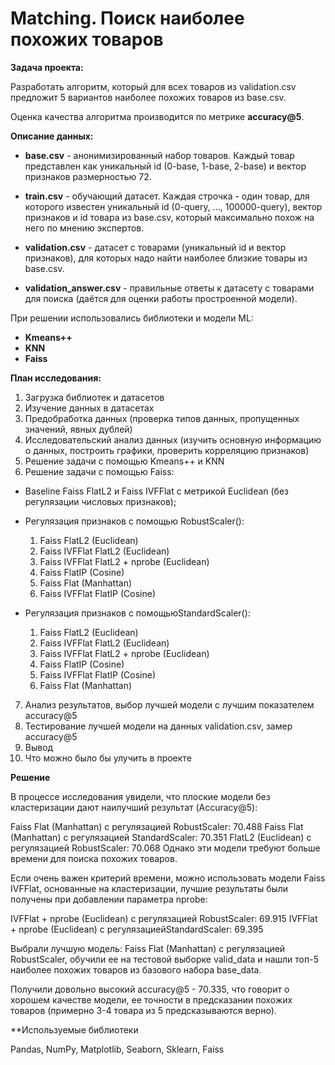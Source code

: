 # Matching. Поиск наиболее похожих товаров

**Задача проекта:**  

Разработать алгоритм, который для всех товаров из validation.csv предложит 5 вариантов наиболее похожих товаров из base.csv.   
  
Оценка качества алгоритма производится по метрике **accuracy@5**.   


**Описание данных:**    

* **base.csv** - анонимизированный набор товаров. Каждый товар представлен как уникальный id (0-base, 1-base, 2-base) и вектор признаков размерностью 72.

* **train.csv** - обучающий датасет. Каждая строчка - один товар, для которого известен уникальный id (0-query, …, 100000-query), вектор признаков и id товара из base.csv, который максимально похож на него по мнению экспертов.

* **validation.csv** - датасет с товарами (уникальный id и вектор признаков), для которых надо найти наиболее близкие товары из base.csv.

* **validation_answer.csv** - правильные ответы к датасету с товарами для поиска (даётся для оценки работы простроенной модели).

При решении использовались библиотеки и модели ML:  
* **Kmeans++**
* **KNN**
* **Faiss**

**План исследования:**

1. Загрузка библиотек и датасетов
2. Изучение данных в датасетах
3. Предобработка данных (проверка типов данных, пропущенных значений, явных дублей)
4. Исследовательский анализ данных (изучить основную информацию о данных, построить графики, проверить корреляцию признаков)
5. Решение задачи с помощью Kmeans++ и KNN
6. Решение задачи с помощью Faiss:
* Baseline Faiss FlatL2  и Faiss IVFFlat c метрикой Euclidean (без регулязации числовых признаков);
* Регулязация признаков с помощью RobustScaler():
  1. Faiss FlatL2 (Euclidean)
  2. Faiss IVFFlat FlatL2 (Euclidean)
  3. Faiss IVFFlat FlatL2 + nprobe (Euclidean)
  4. Faiss FlatIP (Cosine)
  5. Faiss Flat (Manhattan)
  6. Faiss IVFFlat FlatIP (Cosine)

* Регулязация признаков с помощьюStandardScaler():
  1. Faiss FlatL2 (Euclidean)
  2. Faiss IVFFlat FlatL2 (Euclidean)
  3. Faiss IVFFlat FlatL2 + nprobe (Euclidean)
  4. Faiss FlatIP (Cosine)
  5. Faiss IVFFlat FlatIP (Cosine)
  6. Faiss Flat (Manhattan)

7. Анализ результатов, выбор лучшей модели с лучшим показателем accuracy@5
8. Тестирование лучшей модели на данных validation.csv, замер accuracy@5
9. Вывод
10. Что можно было бы улучить в проекте

**Решение**

В процессе исследования увидели, что плоские модели без кластеризации дают наилучший результат (Accuracy@5):

Faiss Flat (Manhattan) с регулязацией RobustScaler: 70.488
Faiss Flat (Manhattan) с регулязацией StandardScaler: 70.351
FlatL2 (Euclidean) с регулязацией RobustScaler: 70.068
Однако эти модели требуют больше времени для поиска похожих товаров.

Если очень важен критерий времени, можно использовать модели Faiss IVFFlat, основанные на кластеризации, лучшие результаты были получены при добавлении параметра nprobe:

IVFFlat + nprobe (Euclidean) с регулязацией RobustScaler: 69.915
IVFFlat + nprobe (Euclidean) с регулязациейStandardScaler: 69.395
  
Выбрали лучшую модель: Faiss Flat (Manhattan) с регулязацией RobustScaler, обучили ее на тестовой выборке valid_data и нашли топ-5 наиболее похожих товаров из базового набора base_data.
  
Получили довольно высокий accuracy@5 - 70.335, что говорит о хорошем качестве модели, ее точности в предсказании похожих товаров (примерно 3-4 товара из 5 предсказываются верно).

**Используемые библиотеки

Pandas, NumPy, Matplotlib, Seaborn, Sklearn, Faiss